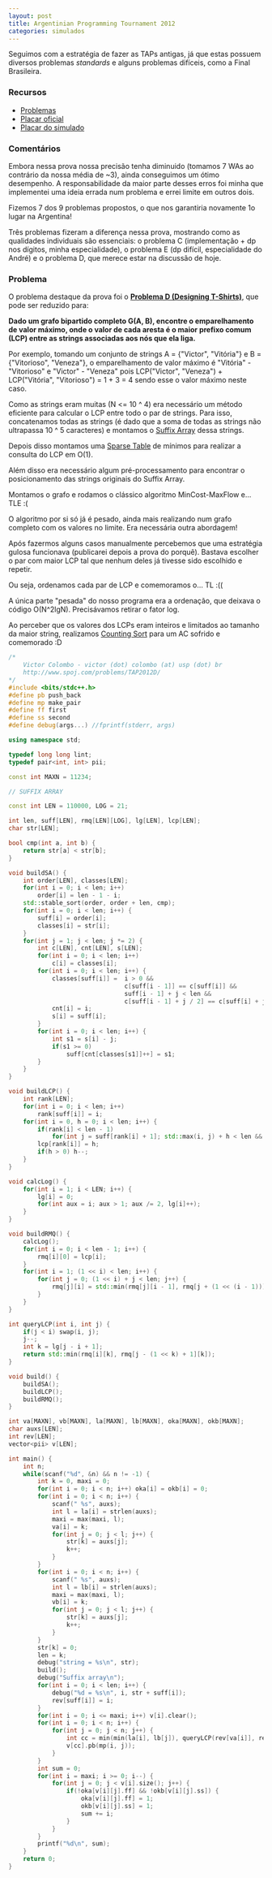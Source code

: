 ```yaml
---
layout: post
title: Argentinian Programming Tournament 2012
categories: simulados
---
```


Seguimos com a estratégia de fazer as TAPs antigas, já que estas possuem diversos problemas *standards* e alguns problemas difíceis, como a Final Brasileira.

### Recursos
* [Problemas](http://torneoprogramacion.com.ar/wp-content/uploads/2015/07/pruebaTAP2012.pdf)
* [Placar oficial](https://icpc.baylor.edu/regionals/finder/torneo-argentino-2012/standings)
* [Placar do simulado](https://www.codepit.io/#/contest/57f7aca6a76425002ed3ae22/view)

### Comentários

Embora nessa prova nossa precisão tenha diminuido (tomamos 7 WAs ao contrário da nossa média de ~3), ainda conseguimos um ótimo desempenho. A responsabilidade da maior parte desses erros foi minha que implementei uma ideia errada num problema e errei limite em outros dois.

Fizemos 7 dos 9 problemas propostos, o que nos garantiria novamente 1o lugar na Argentina!

Três problemas fizeram a diferença nessa prova, mostrando como as qualidades individuais são essenciais: o problema C (implementação + dp nos dígitos, minha especialidade), o problema E (dp difícil, especialidade do André) e o problema D, que merece estar na discussão de hoje.

### Problema

O problema destaque da prova foi o [**Problema D (Designing T-Shirts)**](http://www.spoj.com/problems/TAP2012D/), que pode ser reduzido para:

**Dado um grafo bipartido completo G(A, B), encontre o emparelhamento de valor máximo, onde o valor de cada aresta é o maior prefixo comum (LCP) entre as strings associadas aos nós que ela liga.**

Por exemplo, tomando um conjunto de strings A = {"Victor", "Vitória"} e B = {"Vitorioso", "Veneza"}, o emparelhamento de valor máximo é "Vitória" - "Vitorioso" e "Victor" - "Veneza" pois LCP("Victor", "Veneza") + LCP("Vitória", "Vitorioso") = 1 + 3 = 4 sendo esse o valor máximo neste caso.

Como as strings eram muitas (N <= 10 ^ 4) era necessário um método eficiente para calcular o LCP entre todo o par de strings. Para isso, concatenamos todas as strings (é dado que a soma de todas as strings não ultrapassa 10 ^ 5 caracteres) e montamos o [Suffix Array](http://web.stanford.edu/class/cs97si/suffix-array.pdf) dessa strings.

Depois disso montamos uma [Sparse Table](https://www.topcoder.com/community/data-science/data-science-tutorials/range-minimum-query-and-lowest-common-ancestor/) de mínimos para realizar a consulta do LCP em O(1).

Além disso era necessário algum pré-processamento para encontrar o posicionamento das strings originais do Suffix Array.

Montamos o grafo e rodamos o clássico algoritmo MinCost-MaxFlow e... TLE :(

O algoritmo por si só já é pesado, ainda mais realizando num grafo completo com os valores no limite. Era necessária outra abordagem!

Após fazermos alguns casos manualmente percebemos que uma estratégia gulosa funcionava (publicarei depois a prova do porquê). Bastava escolher o par com maior LCP tal que nenhum deles já tivesse sido escolhido e repetir.

Ou seja, ordenamos cada par de LCP e comemoramos o... TL :((

A única parte "pesada" do nosso programa era a ordenação, que deixava o código O(N^2lgN). Precisávamos retirar o fator log.

Ao perceber que os valores dos LCPs eram inteiros e limitados ao tamanho da maior string, realizamos [Counting Sort](https://en.wikipedia.org/wiki/Counting_sort) para um AC sofrido e comemorado :D

```c++
/*
    Victor Colombo - victor (dot) colombo (at) usp (dot) br
    http://www.spoj.com/problems/TAP2012D/
*/
#include <bits/stdc++.h>
#define pb push_back
#define mp make_pair
#define ff first
#define ss second
#define debug(args...) //fprintf(stderr, args)

using namespace std;

typedef long long lint;
typedef pair<int, int> pii;

const int MAXN = 11234;

// SUFFIX ARRAY

const int LEN = 110000, LOG = 21;

int len, suff[LEN], rmq[LEN][LOG], lg[LEN], lcp[LEN];
char str[LEN];

bool cmp(int a, int b) {
	return str[a] < str[b];
}

void buildSA() {
	int order[LEN], classes[LEN];
	for(int i = 0; i < len; i++)
		order[i] = len - 1 - i;
	std::stable_sort(order, order + len, cmp);
	for(int i = 0; i < len; i++) {
		suff[i] = order[i];
		classes[i] = str[i];
	}
	for(int j = 1; j < len; j *= 2) {
		int c[LEN], cnt[LEN], s[LEN];
		for(int i = 0; i < len; i++)
			c[i] = classes[i];
		for(int i = 0; i < len; i++) {
			classes[suff[i]] = 	i > 0 &&
								c[suff[i - 1]] == c[suff[i]] &&
								suff[i - 1] + j < len &&
								c[suff[i - 1] + j / 2] == c[suff[i] + j / 2] ? classes[suff[i - 1]] : i;
			cnt[i] = i;
			s[i] = suff[i];
		}
		for(int i = 0; i < len; i++) {
			int s1 = s[i] - j;
			if(s1 >= 0)
				suff[cnt[classes[s1]]++] = s1;
		}
	}
}

void buildLCP() {
	int rank[LEN];
	for(int i = 0; i < len; i++)
		rank[suff[i]] = i;
	for(int i = 0, h = 0; i < len; i++) {
		if(rank[i] < len - 1)
			for(int j = suff[rank[i] + 1]; std::max(i, j) + h < len && str[i + h] == str[j + h]; ++h);
		lcp[rank[i]] = h;
		if(h > 0) h--;
	}
}

void calcLog() {
	for(int i = 1; i < LEN; i++) {
		lg[i] = 0;
		for(int aux = i; aux > 1; aux /= 2, lg[i]++);
	}
}

void buildRMQ() {
	calcLog();
	for(int i = 0; i < len - 1; i++) {
		rmq[i][0] = lcp[i];
	}
	for(int i = 1; (1 << i) < len; i++) {
		for(int j = 0; (1 << i) + j < len; j++) {
			rmq[j][i] = std::min(rmq[j][i - 1], rmq[j + (1 << (i - 1))][i - 1]);
		}
	}
}

int queryLCP(int i, int j) {
    if(j < i) swap(i, j);
	j--;
	int k = lg[j - i + 1];
	return std::min(rmq[i][k], rmq[j - (1 << k) + 1][k]);
}

void build() {
	buildSA();
	buildLCP();
	buildRMQ();
}

int va[MAXN], vb[MAXN], la[MAXN], lb[MAXN], oka[MAXN], okb[MAXN];
char auxs[LEN];
int rev[LEN];
vector<pii> v[LEN];

int main() {
    int n;
    while(scanf("%d", &n) && n != -1) {
        int k = 0, maxi = 0;
        for(int i = 0; i < n; i++) oka[i] = okb[i] = 0;
        for(int i = 0; i < n; i++) {
            scanf(" %s", auxs);
            int l = la[i] = strlen(auxs);
            maxi = max(maxi, l);
            va[i] = k;
            for(int j = 0; j < l; j++) {
                str[k] = auxs[j];
                k++;
            }
        }
        for(int i = 0; i < n; i++) {
            scanf(" %s", auxs);
            int l = lb[i] = strlen(auxs);
            maxi = max(maxi, l);
            vb[i] = k;
            for(int j = 0; j < l; j++) {
                str[k] = auxs[j];
                k++;
            }
        }
        str[k] = 0;
        len = k;
        debug("string = %s\n", str);
        build();
        debug("Suffix array\n");
        for(int i = 0; i < len; i++) {
            debug("%d = %s\n", i, str + suff[i]);
            rev[suff[i]] = i;
        }
        for(int i = 0; i <= maxi; i++) v[i].clear();
        for(int i = 0; i < n; i++) {
            for(int j = 0; j < n; j++) {
                int cc = min(min(la[i], lb[j]), queryLCP(rev[va[i]], rev[vb[j]]));
                v[cc].pb(mp(i, j));
            }
        }
        int sum = 0;
        for(int i = maxi; i >= 0; i--) {
            for(int j = 0; j < v[i].size(); j++) {
                if(!oka[v[i][j].ff] && !okb[v[i][j].ss]) {
                    oka[v[i][j].ff] = 1;
                    okb[v[i][j].ss] = 1;
                    sum += i;
                }
            }
        }
        printf("%d\n", sum);
    }
    return 0;
}
```
